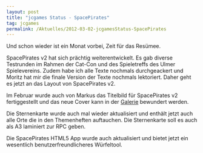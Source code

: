 ```yaml
---
layout: post
title: "jcgames Status - SpacePirates"
tag: jcgames
permalink: /Aktuelles/2012-03-02-jcgamesStatus-SpacePirates
---
```



Und schon wieder ist ein Monat vorbei, Zeit für das Resümee.

SpacePirates v2 hat sich prächtig weiterentwickelt. Es gab diverse Testrunden im Rahmen der Cat-Con und des Spieletreffs des Ulmer Spielevereins. Zudem habe ich alle Texte nochmals durchgeackert und Moritz hat mir die finale Version der Texte nochmals lektoriert. Daher geht es jetzt an das Layout von SpacePirates v2.

Im Februar wurde auch von Markus das Titelbild für SpacePirates v2 fertiggestellt und das neue Cover kann in der [Galerie](http://spacepirates.jcgames.de/galerie_div.html#/gallery/diverses/nrm/spv2cover-web.png) bewundert werden.

Die Sternenkarte wurde auch mal wieder aktualisiert und enthält jetzt auch alle Orte die in den Themenheften auftauchen. Die Sternenkarte soll es auch als A3 laminiert zur RPC geben.

Die SpacePirates HTML5 App wurde auch aktualisiert und bietet jetzt ein wesentlich benutzerfreundlicheres Würfeltool.


